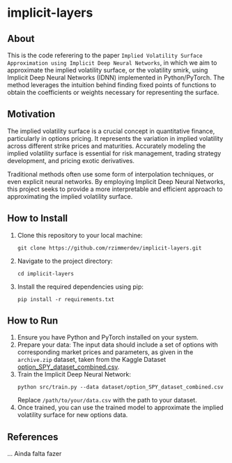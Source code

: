 # implicit-layers

## About
This is the code referering to the paper `Implied Volatility Surface Approximation using Implicit Deep Neural Networks`,
in which we aim to approximate the implied volatility surface, or the volatility smirk, 
using Implicit Deep Neural Networks (IDNN) implemented in Python/PyTorch. 
The method leverages the intuition behind finding fixed points of functions to obtain the coefficients or 
weights necessary for representing the surface.

## Motivation
The implied volatility surface is a crucial concept in quantitative finance, particularly in options pricing. 
It represents the variation in implied volatility across different strike prices and maturities. 
Accurately modeling the implied volatility surface is essential for risk management, 
trading strategy development, and pricing exotic derivatives. 

Traditional methods often use some form of interpolation techniques, or even explicit neural networks. 
By employing Implicit Deep Neural Networks, 
this project seeks to provide a more interpretable and efficient approach to approximating the implied volatility surface.

## How to Install
1. Clone this repository to your local machine:
   ```
   git clone https://github.com/rzimmerdev/implicit-layers.git
   ```
2. Navigate to the project directory:
   ```
   cd implicit-layers
   ```
3. Install the required dependencies using pip:
   ```
   pip install -r requirements.txt
   ```
   
## How to Run
1. Ensure you have Python and PyTorch installed on your system.
2. Prepare your data: The input data should include a set of options with corresponding market prices and parameters,
    as given in the `archive.zip` dataset, taken from the Kaggle Dataset [option_SPY_dataset_combined.csv](https://www.kaggle.com/datasets/shawlu/option-spy-dataset-combinedcsv).
3. Train the Implicit Deep Neural Network:
   ```
   python src/train.py --data dataset/option_SPY_dataset_combined.csv
   ```
   Replace `/path/to/your/data.csv` with the path to your dataset.
4. Once trained, you can use the trained model to approximate the implied volatility surface for new options data.

## References
... Ainda falta fazer
